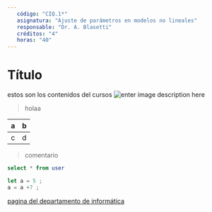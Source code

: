 ```yaml
---
   código: "CIQ.1*"
   asignatura: "Ajuste de parámetros en modelos no lineales"
   responsable: "Dr. A. Blasetti"
   créditos: "4"
   horas: "40"
---
```

# Título
estos son los contenidos del cursos
![enter image description here](https://i1.wp.com/diariocronica.com.ar/wp-content/uploads/2018/11/borrador-autom%C3%A1tico-133.jpg?fit=1200,800&ssl=1)

> holaa

| a | b |
|---|---|
| c | d |

> comentario



```sql
select * from user
```

```javascript
let a = 5 ;
a = a +7 ;
```
[pagina del departamento de informática](http://www.dinfo.ing.unp.edu.ar)
<!--stackedit_data:
eyJoaXN0b3J5IjpbMTMyNjE2NzYxMywxMzI2MTY3NjEzLC03NT
Q5MTEzODgsLTgwMTQxNzQxNCw5Nzk3NTA1MjEsMTcyMTI0NjI2
NywtNDQzNzI0MDA0LC04MDE0MTc0MTQsMjA3NDUwNzUxNywyOT
c3NzE3NDIsLTE0Nzg5NjQwMzMsMTAzOTI2NzQ4OCwtNzM3NDY4
Mjg3LDE3ODA3NjMyMzQsLTgwMTQxNzQxNCwxMzMzMDExNzcxLC
00NDM3MjQwMDQsMjA3NDUwNzUxNywyOTc3NzE3NDIsLTE0Nzg5
NjQwMzNdfQ==
-->